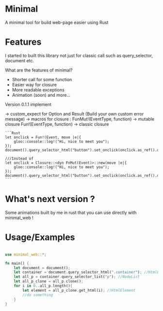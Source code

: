 # Minimal
A minimal tool for build web-page easier using Rust

# Features
I started to built this library not just for classic call such as query_selector, document etc.

What are the features of minimal?

- Shorter call for some function
- Easier way for closure
- More readable exceptions
- Animation (soon)
and more...

Version 0.1.1 implement

-> custom_expect for Option<T> and Result<T> (Build your own custom error message)
-> macros for closure :
    FunMut!(EventType, function) -> mutable closure
    Fun!(EventType, function) -> classic closure

    ```Rust
    let onclick = Fun!(Event, move |e|{
        gloo::console::log!("Hi, nice to meet you");
    });
    document().query_selector_html("button").set_onclick(onclick.as_ref().dyn_ref());

    ///Instead of
    let onclick = Closure::<dyn FnMut(Event)>::new(move |e|{
        gloo::console::log!("Hi, nice to meet you");
    });
    document().query_selector_html("button").set_onclick(onclick.as_ref().dyn_ref());
    ```
# What's next version ?
Some animations built by me in rust that you can use directly with minimal_web !

# Usage/Examples

```RUST

use minimal_web::*;

fn main() {
    let document = document();
    let container = document.query_selector_html(".container"); //HtmlElement
    let all_p = container.query_selector_list("p"); //NodeList
    let all_p_clone = all_p.clone();
    for i in 0..all_p.length(){
        let element = all_p_clone.get_html(i); //HtmlElement
        //do something
    }
}
```
